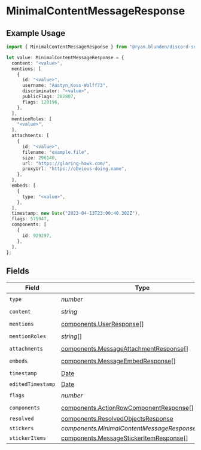 # MinimalContentMessageResponse

## Example Usage

```typescript
import { MinimalContentMessageResponse } from "@ryan.blunden/discord-sdk/models/components";

let value: MinimalContentMessageResponse = {
  content: "<value>",
  mentions: [
    {
      id: "<value>",
      username: "Austyn_Koss-Wolff73",
      discriminator: "<value>",
      publicFlags: 282807,
      flags: 120196,
    },
  ],
  mentionRoles: [
    "<value>",
  ],
  attachments: [
    {
      id: "<value>",
      filename: "example.file",
      size: 296140,
      url: "https://glaring-hawk.com/",
      proxyUrl: "https://obvious-doing.name",
    },
  ],
  embeds: [
    {
      type: "<value>",
    },
  ],
  timestamp: new Date("2023-04-13T23:00:40.302Z"),
  flags: 575947,
  components: [
    {
      id: 929297,
    },
  ],
};
```

## Fields

| Field                                                                                            | Type                                                                                             | Required                                                                                         | Description                                                                                      |
| ------------------------------------------------------------------------------------------------ | ------------------------------------------------------------------------------------------------ | ------------------------------------------------------------------------------------------------ | ------------------------------------------------------------------------------------------------ |
| `type`                                                                                           | *number*                                                                                         | :heavy_check_mark:                                                                               | N/A                                                                                              |
| `content`                                                                                        | *string*                                                                                         | :heavy_check_mark:                                                                               | N/A                                                                                              |
| `mentions`                                                                                       | [components.UserResponse](../../models/components/userresponse.md)[]                             | :heavy_check_mark:                                                                               | N/A                                                                                              |
| `mentionRoles`                                                                                   | *string*[]                                                                                       | :heavy_check_mark:                                                                               | N/A                                                                                              |
| `attachments`                                                                                    | [components.MessageAttachmentResponse](../../models/components/messageattachmentresponse.md)[]   | :heavy_check_mark:                                                                               | N/A                                                                                              |
| `embeds`                                                                                         | [components.MessageEmbedResponse](../../models/components/messageembedresponse.md)[]             | :heavy_check_mark:                                                                               | N/A                                                                                              |
| `timestamp`                                                                                      | [Date](https://developer.mozilla.org/en-US/docs/Web/JavaScript/Reference/Global_Objects/Date)    | :heavy_check_mark:                                                                               | N/A                                                                                              |
| `editedTimestamp`                                                                                | [Date](https://developer.mozilla.org/en-US/docs/Web/JavaScript/Reference/Global_Objects/Date)    | :heavy_minus_sign:                                                                               | N/A                                                                                              |
| `flags`                                                                                          | *number*                                                                                         | :heavy_check_mark:                                                                               | N/A                                                                                              |
| `components`                                                                                     | [components.ActionRowComponentResponse](../../models/components/actionrowcomponentresponse.md)[] | :heavy_check_mark:                                                                               | N/A                                                                                              |
| `resolved`                                                                                       | [components.ResolvedObjectsResponse](../../models/components/resolvedobjectsresponse.md)         | :heavy_minus_sign:                                                                               | N/A                                                                                              |
| `stickers`                                                                                       | *components.MinimalContentMessageResponseStickers*[]                                             | :heavy_minus_sign:                                                                               | N/A                                                                                              |
| `stickerItems`                                                                                   | [components.MessageStickerItemResponse](../../models/components/messagestickeritemresponse.md)[] | :heavy_minus_sign:                                                                               | N/A                                                                                              |